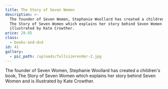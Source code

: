 ```yaml
---
title: The Story of Seven Women
description: >-
  The founder of Seven Women, Stephanie Woollard has created a children's book,
  The Story of Seven Women which explains her story behind Seven Women and is
  illustrated by Kate Crowther.
price: 29.95
class:
  - books-and-dvd
id: 41
gallery:
  - pic_path: /uploads/fullsizerender-2.jpg
---
```



The founder of Seven Women, Stephanie Woollard has created a children's book, The Story of Seven Women which explains her story behind Seven Women and is illustrated by Kate Crowther.